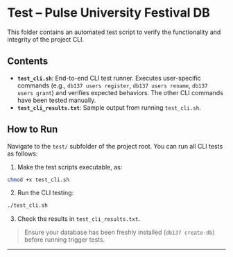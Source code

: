 # Test – Pulse University Festival DB

This folder contains an automated test script to verify the functionality and integrity of the project CLI.

## Contents

- **`test_cli.sh`**: End-to-end CLI test runner. Executes user-specific commands (e.g., `db137 users register`, `db137 users rename`, `db137 users grant`) and verifies expected behaviors. The other CLI commands have been tested manually.
- **`test_cli_results.txt`**: Sample output from running `test_cli.sh`.

## How to Run

Navigate to the `test/` subfolder of the project root.
You can run all CLI tests as follows:

1. Make the test scripts executable, as:

```bash
chmod +x test_cli.sh
```

2. Run the CLI testing:
```bash
./test_cli.sh
```

3. Check the results in `test_cli_results.txt`.

> Ensure your database has been freshly installed (`db137 create-db`) before running trigger tests.

---
